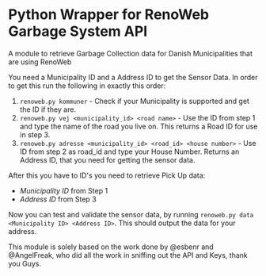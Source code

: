 # Python Wrapper for RenoWeb Garbage System API

A module to retrieve Garbage Collection data for Danish Municipalities that are using RenoWeb

You need a Municipality ID and a Address ID to get the Sensor Data. In order to get this run the following in exactly this order:

1. `renoweb.py kommuner` - Check if your Municipality is supported and get the ID if they are.
2. `renoweb.py vej <municipality_id> <road name>` - Use the ID from step 1 and type the name of the road you live on. This returns a Road ID for use in step 3.
3. `renoweb.py adresse <municipality_id> <road_id> <house number>` - Use ID from step 2 as road_id and type your House Number. Returns an Address ID, that you need for getting the sensor data.

After this you have to ID's you need to retrieve Pick Up data:

* *Municipality ID* from Step 1
* *Address ID* from Step 3

Now you can test and validate the sensor data, by running `renoweb.py data <Municipality ID> <Address ID>`. This should output the data for your address.

This module is solely based on the work done by @esbenr and @AngelFreak, who did all the work in sniffing out the API and Keys, thank you Guys.
